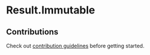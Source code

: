 # Result.Immutable

## Contributions

Check out [contribution guidelines](./CONTRIBUTING.md) before getting started.
